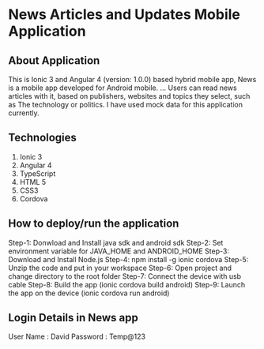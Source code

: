 News Articles and Updates Mobile Application
=============

About Application
-----------------
This is Ionic 3 and Angular 4 (version: 1.0.0) based hybrid mobile app, News is a mobile app developed for Android mobile. ... Users can read news articles with it, based on publishers, websites and topics they select, such as The technology or politics.
I have used mock data for this application currently.


Technologies
-----------------
1. Ionic 3
2. Angular 4
3. TypeScript
4. HTML 5
5. CSS3
6. Cordova

How to deploy/run the application
---------------------------------
Step-1: Donwload and Install java sdk and android sdk
Step-2: Set environment variable for JAVA_HOME and ANDROID_HOME
Step-3: Download and Install Node.js
Step-4: npm install -g ionic cordova
Step-5: Unzip the code and put in your workspace
Step-6: Open project and change directory to the root folder
Step-7: Connect the device with usb cable
Step-8: Build the app (ionic cordova build android)
Step-9: Launch the app on the device (ionic cordova run android)

Login Details in News app
---------------------------------
User Name : David
Password : Temp@123
